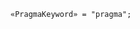 <!-- This file is generated automatically by infrastructure scripts. Please don't edit by hand. -->

```{ .ebnf .slang-ebnf #PragmaKeyword }
«PragmaKeyword» = "pragma";
```
